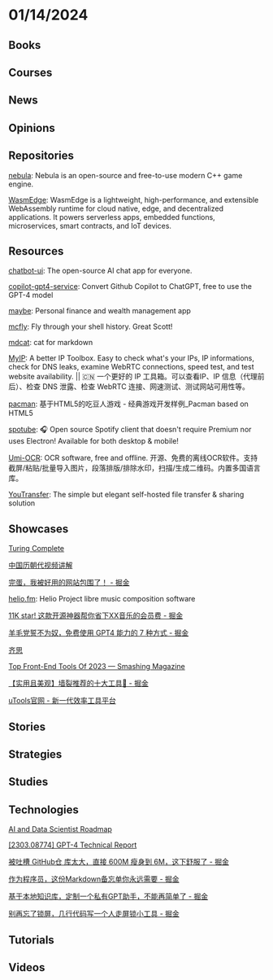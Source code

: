 # 01/14/2024

## Books

## Courses

## News

## Opinions

## Repositories
[nebula](https://github.com/gscept/nebula): Nebula is an open-source and free-to-use modern C++ game engine.

[WasmEdge](https://github.com/WasmEdge/WasmEdge): WasmEdge is a lightweight, high-performance, and extensible WebAssembly runtime for cloud native, edge, and decentralized applications. It powers serverless apps, embedded functions, microservices, smart contracts, and IoT devices.

## Resources
[chatbot-ui](https://github.com/mckaywrigley/chatbot-ui): The open-source AI chat app for everyone.

[copilot-gpt4-service](https://github.com/aaamoon/copilot-gpt4-service): Convert Github Copilot to ChatGPT, free to use the GPT-4 model

[maybe](https://github.com/maybe-finance/maybe): Personal finance and wealth management app

[mcfly](https://github.com/cantino/mcfly): Fly through your shell history. Great Scott!

[mdcat](https://github.com/swsnr/mdcat): cat for markdown

[MyIP](https://github.com/jason5ng32/MyIP): A better IP Toolbox. Easy to check what's your IPs, IP informations, check for DNS leaks, examine WebRTC connections, speed test, and test website availability. || 🇨🇳 一个更好的 IP 工具箱。可以查看IP、IP 信息（代理前后）、检查 DNS 泄露、检查 WebRTC 连接、网速测试、测试网站可用性等。

[pacman](https://github.com/mumuy/pacman): 基于HTML5的吃豆人游戏 - 经典游戏开发样例_Pacman based on HTML5

[spotube](https://github.com/KRTirtho/spotube): 🎧 Open source Spotify client that doesn't require Premium nor uses Electron! Available for both desktop & mobile!

[Umi-OCR](https://github.com/hiroi-sora/Umi-OCR): OCR software, free and offline. 开源、免费的离线OCR软件。支持截屏/粘贴/批量导入图片，段落排版/排除水印，扫描/生成二维码。内置多国语言库。

[YouTransfer](https://github.com/YouTransfer/YouTransfer): The simple but elegant self-hosted file transfer & sharing solution

## Showcases
[Turing Complete](https://turingcomplete.game/)

[中国历朝代视频讲解](https://www.historyline.online/)

[完蛋，我被好用的网站包围了！ - 掘金](https://juejin.cn/post/7311907901046882354)

[helio.fm](https://helio.fm/): Helio Project
libre music composition software

[11K star! 这款开源神器帮你省下XX音乐的会员费 - 掘金](https://juejin.cn/post/7322518827849072677)

[羊毛党誓不为奴，免费使用 GPT4 能力的 7 种方式 - 掘金](https://juejin.cn/post/7322671519611830283)

[齐思](https://news.miracleplus.com/feeds?tab=hot)

[Top Front-End Tools Of 2023 — Smashing Magazine](https://www.smashingmagazine.com/2024/01/top-frontend-tools-2023/)

[【实用且美观】墙裂推荐的十大工具🥽 - 掘金](https://juejin.cn/post/7299859799780294707)

[uTools官网 - 新一代效率工具平台](https://www.u.tools/)

## Stories

## Strategies

## Studies

## Technologies
[AI and Data Scientist Roadmap](https://roadmap.sh/ai-data-scientist)

[[2303.08774] GPT-4 Technical Report](https://ar5iv.labs.arxiv.org/html/2303.08774)

[被吐槽 GitHub仓 库太大，直接 600M 瘦身到 6M，这下舒服了 - 掘金](https://juejin.cn/post/7220643710659559481)

[作为程序员，这份Markdown备忘单你永远需要 - 掘金](https://juejin.cn/post/7194984259948380215)

[基于本地知识库，定制一个私有GPT助手，不能再简单了 - 掘金](https://juejin.cn/post/7322023561823158307)

[别再忘了锁屏，几行代码写一个人走屏锁小工具 - 掘金](https://juejin.cn/post/7317824480911458304)

## Tutorials

## Videos
